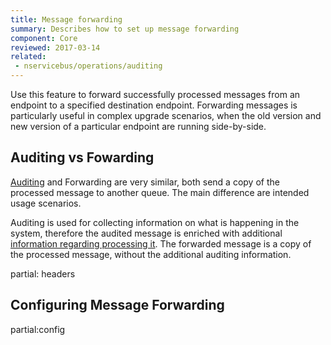 ```yaml
---
title: Message forwarding
summary: Describes how to set up message forwarding
component: Core
reviewed: 2017-03-14
related: 
 - nservicebus/operations/auditing
---
```



Use this feature to forward successfully processed messages from an endpoint to a specified destination endpoint. Forwarding messages is particularly useful in complex upgrade scenarios, when the old version and new version of a particular endpoint are running side-by-side.


## Auditing vs Fowarding

[Auditing](/nservicebus/operations/auditing.md) and Forwarding are very similar, both send a copy of the processed message to another queue. The main difference are intended usage scenarios.

Auditing is used for collecting information on what is happening in the system, therefore the audited message is enriched with additional [information regarding processing it](/nservicebus/operations/auditing.md#message-headers). The forwarded message is a copy of the processed message, without the additional auditing information.


partial: headers


## Configuring Message Forwarding

partial:config